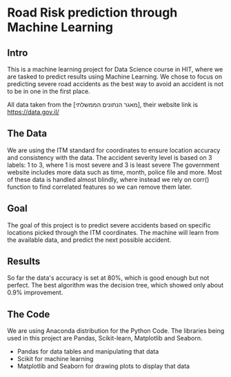 # Road Risk prediction through Machine Learning

## Intro
This is a machine learning project for Data Science course in HIT, where we are tasked to predict results using Machine Learning. We chose to focus on predicting severe road accidents as the best way to avoid an accident is not to be in one in the first place.

All data taken from the [מאגר הנתונים הממשלתי], their website link is https://data.gov.il/

## The Data
We are using the ITM standard for coordinates to ensure location accuracy and consistency with the data.
The accident severity level is based on 3 labels: 1 to 3, where 1 is most severe and 3 is least severe
The government website includes more data such as time, month, police file and more. Most of these data is handled almost blindly, where instead we rely on corr() function to find correlated features so we can remove them later.

## Goal
The goal of this project is to predict severe accidents based on specific locations picked through the ITM coordinates. The machine will learn from the available data, and predict the next possible accident.

## Results
So far the data's accuracy is set at 80%, which is good enough but not perfect. The best algorithm was the decision tree, which showed only about 0.9% improvement.

## The Code
We are using Anaconda distribution for the Python Code. The libraries being used in this project are Pandas, Scikit-learn, Matplotlib and Seaborn.

* Pandas for data tables and manipulating that data
* Scikit for machine learning
* Matplotlib and Seaborn for drawing plots to display that data
